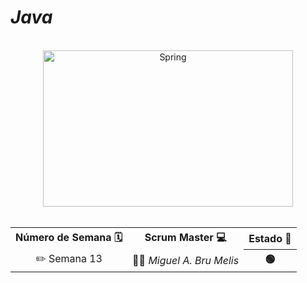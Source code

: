 # *Java*

<br>

<div align="center">
<img src="https://d2gbo5uoddvg5.cloudfront.net/images/modules/technologies/dev/developpement_java_maroc.gif" alt="Spring" width="400" height="250"></img>
</div>  

<br>

  <table align="center">
	<tr>
		<th>Número de Semana 🗓️ </th>
		<th>Scrum Master 💻</th>
    <th>Estado 🚀 </th>
  </tr>
   	<tr>
		<td align="center">✏️ Semana 13</td>
		<td>👨‍💻<em>  Miguel A. Bru Melis </em></td>
		<th> 🟢 </th>
   	</tr>
</table>
